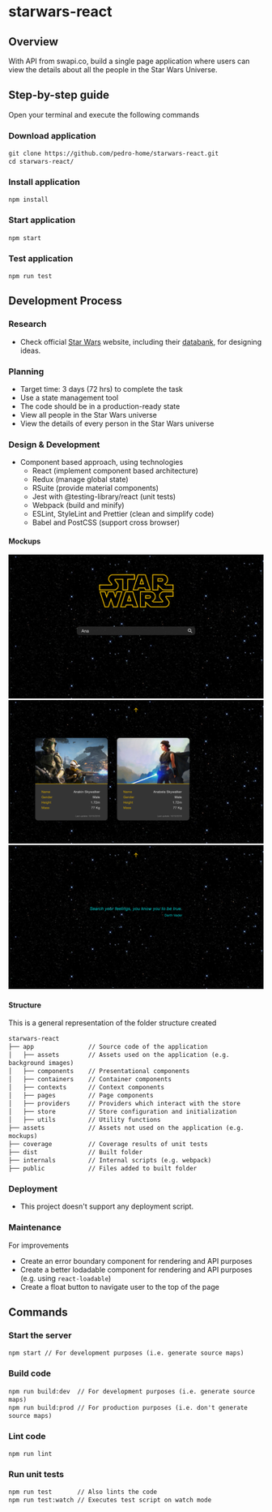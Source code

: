 # starwars-react

## Overview

With API from swapi.co, build a single page application where users can view the details about all the people in the Star Wars Universe.

## Step-by-step guide

Open your terminal and execute the following commands

### Download application

```
git clone https://github.com/pedro-home/starwars-react.git
cd starwars-react/
```

### Install application

```
npm install
```

### Start application

```
npm start
```

### Test application

```
npm run test
```

## Development Process

### Research

- Check official [Star Wars](https://www.starwars.com/) website, including their [databank](https://www.starwars.com/databank), for designing ideas.

### Planning

- Target time: 3 days (72 hrs) to complete the task
- Use a state management tool
- The code should be in a production-ready state
- View all people in the Star Wars universe
- View the details of every person in the Star Wars universe

### Design & Development

- Component based approach, using technologies
  - React (implement component based architecture)
  - Redux (manage global state)
  - RSuite (provide material components)
  - Jest with @testing-library/react (unit tests)
  - Webpack (build and minify)
  - ESLint, StyleLint and Prettier (clean and simplify code)
  - Babel and PostCSS (support cross browser)

#### Mockups

![Home](./assets/home.png)
![Results](./assets/results.png)
![No results](./assets/noResults.png)

#### Structure

This is a general representation of the folder structure created

```
starwars-react
├── app               // Source code of the application
│   ├── assets        // Assets used on the application (e.g. background images)
│   ├── components    // Presentational components
│   ├── containers    // Container components
│   ├── contexts      // Context components
│   ├── pages         // Page components
│   ├── providers     // Providers which interact with the store
│   ├── store         // Store configuration and initialization
│   ├── utils         // Utility functions
├── assets            // Assets not used on the application (e.g. mockups)
├── coverage          // Coverage results of unit tests
├── dist              // Built folder
├── internals         // Internal scripts (e.g. webpack)
├── public            // Files added to built folder
```

### Deployment

- This project doesn't support any deployment script.

### Maintenance

For improvements

- Create an error boundary component for rendering and API purposes
- Create a better lodadable component for rendering and API purposes (e.g. using `react-loadable`)
- Create a float button to navigate user to the top of the page

## Commands

### Start the server

```
npm start // For development purposes (i.e. generate source maps)
```

### Build code

```
npm run build:dev  // For development purposes (i.e. generate source maps)
npm run build:prod // For production purposes (i.e. don't generate source maps)
```

### Lint code

```
npm run lint
```

### Run unit tests

```
npm run test       // Also lints the code
npm run test:watch // Executes test script on watch mode
```

